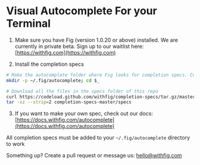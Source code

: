 # Visual Autocomplete For your Terminal

1. Make sure you have Fig (version 1.0.20 or above) installed. We are currently in private beta. Sign up to our waitlist here: [https://withfig.com](https://withfig.com)

2. Install the completion specs

```bash
# Make the autocomplete folder where Fig looks for completion specs. Cd into it
mkdir -p ~/.fig/autocomplete; cd $_

# Download all the files in the specs folder of this repo
curl https://codeload.github.com/withfig/completion-specs/tar.gz/master | \
tar -xz --strip=2 completion-specs-master/specs
```

3. If you want to make your own spec, check out our docs: [https://docs.withfig.com/autocomplete](https://docs.withfig.com/autocomplete)  


All completion specs must be added to your `~/.fig/autocomplete` directory to work


Something up? Create a pull request or message us: [hello@withfig.com](mailto:hello@withfig.com)
